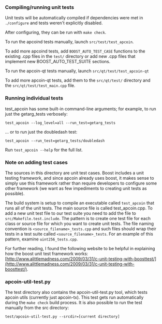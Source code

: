 ### Compiling/running unit tests

Unit tests will be automatically compiled if dependencies were met in `./configure`
and tests weren't explicitly disabled.

After configuring, they can be run with `make check`.

To run the apcoind tests manually, launch `src/test/test_apcoin`.

To add more apcoind tests, add `BOOST_AUTO_TEST_CASE` functions to the existing
.cpp files in the `test/` directory or add new .cpp files that
implement new BOOST_AUTO_TEST_SUITE sections.

To run the apcoin-qt tests manually, launch `src/qt/test/test_apcoin-qt`

To add more apcoin-qt tests, add them to the `src/qt/test/` directory and
the `src/qt/test/test_main.cpp` file.

### Running individual tests

test_apcoin has some built-in command-line arguments; for
example, to run just the getarg_tests verbosely:

    test_apcoin --log_level=all --run_test=getarg_tests

... or to run just the doubledash test:

    test_apcoin --run_test=getarg_tests/doubledash

Run `test_apcoin --help` for the full list.

### Note on adding test cases

The sources in this directory are unit test cases.  Boost includes a
unit testing framework, and since apcoin already uses boost, it makes
sense to simply use this framework rather than require developers to
configure some other framework (we want as few impediments to creating
unit tests as possible).

The build system is setup to compile an executable called `test_apcoin`
that runs all of the unit tests.  The main source file is called
test_apcoin.cpp. To add a new unit test file to our test suite you need 
to add the file to `src/Makefile.test.include`. The pattern is to create 
one test file for each class or source file for which you want to create 
unit tests.  The file naming convention is `<source_filename>_tests.cpp` 
and such files should wrap their tests in a test suite 
called `<source_filename>_tests`. For an example of this pattern, 
examine `uint256_tests.cpp`.

For further reading, I found the following website to be helpful in
explaining how the boost unit test framework works:
[http://www.alittlemadness.com/2009/03/31/c-unit-testing-with-boosttest/](http://www.alittlemadness.com/2009/03/31/c-unit-testing-with-boosttest/).

### apcoin-util-test.py

The test directory also contains the apcoin-util-test.py tool, which tests apcoin utils (currently just apcoin-tx). This test gets run automatically during the `make check` build process. It is also possible to run the test manually from the src directory:

```
test/apcoin-util-test.py --srcdir=[current directory]

```
